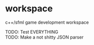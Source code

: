 # workspace
c++/sfml game development workspace

TODO: Test EVERYTHING  
TODO: Make a not shitty JSON parser  